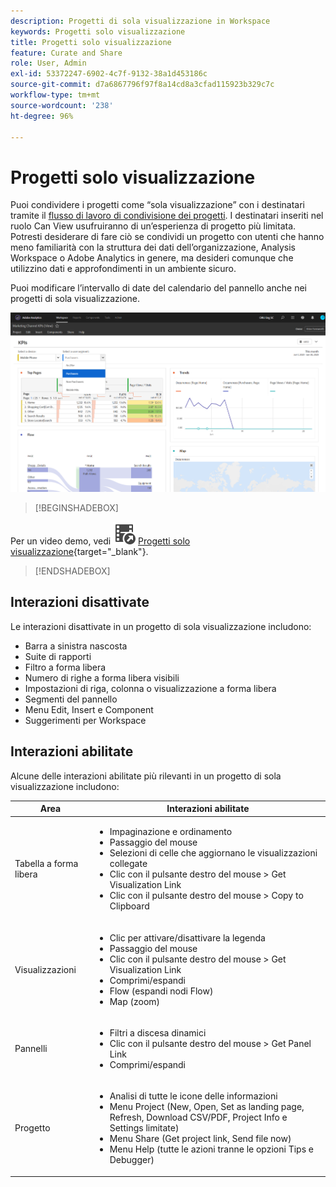 ```yaml
---
description: Progetti di sola visualizzazione in Workspace
keywords: Progetti solo visualizzazione
title: Progetti solo visualizzazione
feature: Curate and Share
role: User, Admin
exl-id: 53372247-6902-4c7f-9132-38a1d453186c
source-git-commit: d7a6867796f97f8a14cd8a3cfad115923b329c7c
workflow-type: tm+mt
source-wordcount: '238'
ht-degree: 96%

---
```


# Progetti solo visualizzazione

Puoi condividere i progetti come “sola visualizzazione” con i destinatari tramite il [flusso di lavoro di condivisione dei progetti](/help/analyze/analysis-workspace/curate-share/share-projects.md). I destinatari inseriti nel ruolo Can View usufruiranno di un’esperienza di progetto più limitata. Potresti desiderare di fare ciò se condividi un progetto con utenti che hanno meno familiarità con la struttura dei dati dell’organizzazione, Analysis Workspace o Adobe Analytics in genere, ma desideri comunque che utilizzino dati e approfondimenti in un ambiente sicuro.

Puoi modificare l’intervallo di date del calendario del pannello anche nei progetti di sola visualizzazione.

![](assets/view-only-project.png)


>[!BEGINSHADEBOX]

Per un video demo, vedi ![VideoCheckedOut](/help/assets/icons/VideoCheckedOut.svg) [Progetti solo visualizzazione](https://video.tv.adobe.com/v/36206?quality=12&learn=on){target="_blank"}.

>[!ENDSHADEBOX]


## Interazioni disattivate

Le interazioni disattivate in un progetto di sola visualizzazione includono:

* Barra a sinistra nascosta
* Suite di rapporti
* Filtro a forma libera
* Numero di righe a forma libera visibili
* Impostazioni di riga, colonna o visualizzazione a forma libera
* Segmenti del pannello
* Menu Edit, Insert e Component
* Suggerimenti per Workspace

## Interazioni abilitate

Alcune delle interazioni abilitate più rilevanti in un progetto di sola visualizzazione includono:

| Area | Interazioni abilitate |
| --- | --- |
| Tabella a forma libera | <ul><li>Impaginazione e ordinamento</li><li>Passaggio del mouse</li><li>Selezioni di celle che aggiornano le visualizzazioni collegate</li><li>Clic con il pulsante destro del mouse > Get Visualization Link</li><li>Clic con il pulsante destro del mouse > Copy to Clipboard</li></ul> |
| Visualizzazioni | <ul><li>Clic per attivare/disattivare la legenda</li><li>Passaggio del mouse</li><li>Clic con il pulsante destro del mouse > Get Visualization Link</li><li>Comprimi/espandi</li><li>Flow (espandi nodi Flow)</li><li>Map (zoom)</li></ul> |
| Pannelli | <ul><li>Filtri a discesa dinamici</li><li>Clic con il pulsante destro del mouse > Get Panel Link</li><li>Comprimi/espandi</li></ul> |
| Progetto | <ul><li>Analisi di tutte le icone delle informazioni</li><li>Menu Project (New, Open, Set as landing page, Refresh, Download CSV/PDF, Project Info e Settings limitate)</li><li>Menu Share (Get project link, Send file now)</li><li>Menu Help (tutte le azioni tranne le opzioni Tips e Debugger)</li></ul> |
